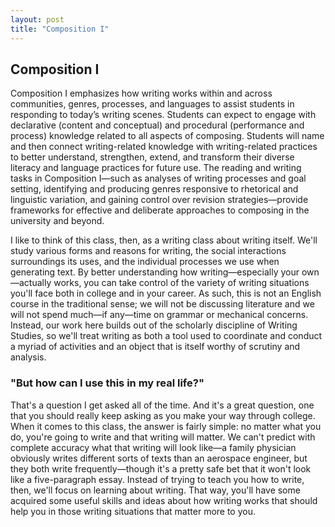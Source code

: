```yaml
---
layout: post
title: "Composition I"
---
```


## Composition I

Composition I emphasizes how writing works within and across communities, genres, processes, and languages to assist students in responding to today’s writing scenes. Students can expect to engage with declarative (content and conceptual) and procedural (performance and process) knowledge related to all aspects of composing. Students will name and then connect writing-related knowledge with writing-related practices to better understand, strengthen, extend, and transform their diverse literacy and language practices for future use. The reading and writing tasks in Composition I—such as analyses of writing processes and goal setting, identifying and producing genres responsive to rhetorical and linguistic variation, and gaining control over revision strategies—provide frameworks for effective and deliberate approaches to composing in the university and beyond. 

I like to think of this class, then, as a writing class about writing itself. We'll study various forms and reasons for writing, the social interactions surroundings its uses, and the individual processes we use when generating text. By better understanding how writing—especially your own—actually works, you can take control of the variety of writing situations you'll face both in college and in your career. As such, this is not an English course in the traditional sense; we will not be discussing literature and we will not spend much—if any—time on grammar or mechanical concerns. Instead, our work here builds out of the scholarly discipline of Writing Studies, so we'll treat writing as both a tool used to coordinate and conduct a myriad of activities and an object that is itself worthy of scrutiny and analysis.

### "But how can I use this in my real life?"
That's a question I get asked all of the time. And it's a great question, one that you should really keep asking as you make your way through college. When it comes to this class, the answer is fairly simple: no matter what you do, you're going to write and that writing will matter. We can't predict with complete accuracy what that writing will look like—a family physician obviously writes different sorts of texts than an aerospace engineer, but they both write frequently—though it's a pretty safe bet that it won't look like a five-paragraph essay. Instead of trying to teach you how to write, then, we'll focus on learning about writing. That way, you'll have some acquired some useful skills and ideas about how writing works that should help you in those writing situations that matter more to you.

